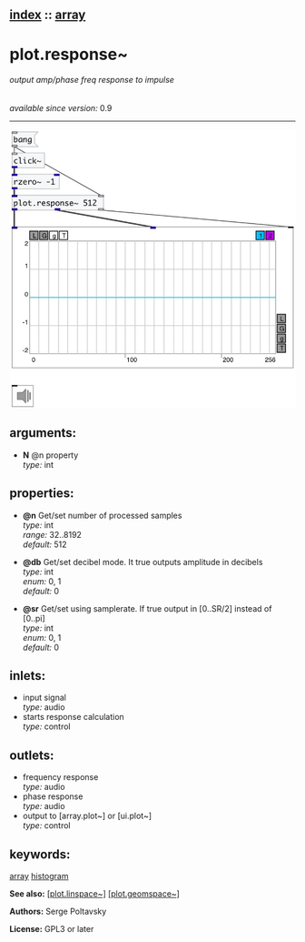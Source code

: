 [index](index.html) :: [array](category_array.html)
---

# plot.response~

###### output amp/phase freq response to impulse

*available since version:* 0.9

---




[![example](../examples/img/plot.response~.jpg)](../examples/pd/plot.response~.pd)



## arguments:

* **N**
@n property<br>
_type:_ int<br>





## properties:

* **@n** 
Get/set number of processed samples<br>
_type:_ int<br>
_range:_ 32..8192<br>
_default:_ 512<br>

* **@db** 
Get/set decibel mode. It true outputs amplitude in decibels<br>
_type:_ int<br>
_enum:_ 0, 1<br>
_default:_ 0<br>

* **@sr** 
Get/set using samplerate. If true output in [0..SR/2] instead of [0..pi]<br>
_type:_ int<br>
_enum:_ 0, 1<br>
_default:_ 0<br>



## inlets:

* input signal<br>
_type:_ audio
* starts response calculation<br>
_type:_ control



## outlets:

* frequency response<br>
_type:_ audio
* phase response<br>
_type:_ audio
* output to [array.plot~] or [ui.plot~]<br>
_type:_ control



## keywords:

[array](keywords/array.html)
[histogram](keywords/histogram.html)



**See also:**
[\[plot.linspace~\]](plot.linspace~.html)
[\[plot.geomspace~\]](plot.geomspace~.html)




**Authors:** Serge Poltavsky




**License:** GPL3 or later





